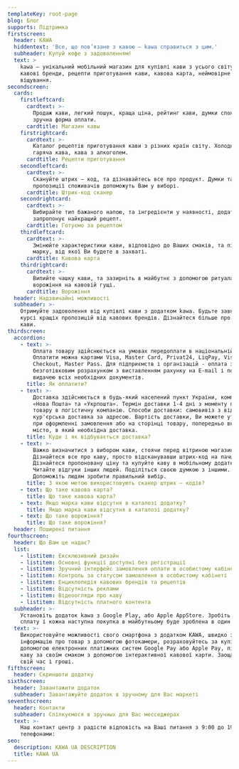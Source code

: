 ```yaml
---
templateKey: root-page
blog: Блог
supports: Підтримка
firstscreen:
  header: KAWA
  hiddentext: 'Все, що пов’язане з кавою – kawa справиться з цим.'
  subheader: Купуй кофе з задоволенням!
  text: >
    kawa – унікальний мобільний магазин для купівлі кави з усього світу. Відомі
    кавові бренди, рецепти приготування кави, кавова карта, неймовірне
    віщування.
secondscreen:
  cards:
    firstleftcard:
      cardtext: >-
        Продаж кави, легкий пошук, краща ціна, рейтинг кави, думки споживачів,
        зручна форма оплати.
      cardtitle: Магазин кавы
    firstrightcard:
      cardtext: >-
        Каталог рецептів приготування кави з різних країн світу. Холодна та
        гаряча кава, кава з алкоголем.
      cardtitle: Рецепти приготування
    secondleftcard:
      cardtext: >-
        Скануйте штрих – код, та дізнавайтесь все про продукт. Думки та
        пропозиції споживачів допоможуть Вам у виборі.
      cardtitle: Штрих-код сканер
    secondrightcard:
      cardtext: >-
        Вибирайте тип бажаного напою, та інгредієнти у наявності, додаток kawa
        запропонує найкращий рецепт.
      cardtitle: Готуємо за рецептом
    thirdleftcard:
      cardtext: >-
        Змінюйте характеристики кави, відповідно до Ваших смаків, та підберіть
        марку, від якої Ви будете в захваті.
      cardtitle: Кавова карта
    thirdrightcard:
      cardtext: >-
        Випийте чашку кави, та зазирніть в майбутнє з допомогою ритуала
        ворожіння на кавовій гущі.
      cardtitle: Ворожіння
  header: Надзвичайні можливості
  subheader: >-
    Отримуйте задоволення від купівлі кави з додатком kawa. Будьте завжди у
    курсі кращіх пропозицій від кавових брендів. Дізнайтеся більше про світ
    кави.
thirdscreen:
  accordion:
    - text: >-
        Оплата товару здійснюється на умовах передоплати в національній валюті.
        Оплатити можна картами Visa, Master Card, Privat24, LiqPay, Visa
        Checkout, Master Pass. Для підприємств і організацій - оплата за
        безготівковим розрахунком з виставленням рахунку на E-mail і подальшою
        видачею всіх необхідних документів.
      title: Як оплатити?
    - text: >-
        Доставка здійснюється в будь-який населений пункт України, компаніями
        «Нова Пошта» та «Укрпошта». Термін доставки 1-4 дні з моменту передачі
        товару в логістичну компанію. Способи доставки: самовивіз з відділення і
        кур'єрська доставка за адресою. Вартість доставки, Ви можете уточнити
        при оформленні замовлення або на сторінці товару, попередньо вказавши
        місто, в який необхідна доставка.
      title: Куди і як відбувається доставка?
    - text: >-
        Важко визначитися з вибором кави, стоячи перед вітриною магазину?
        Дізнайтеся все про каву, просто відсканувавши штрих-код на пачці.
        Дізнайтеся пропоновану ціну та купуйте каву в мобільному додатку kawa.
        Читайте відгуки інших людей. Поділіться своєю думкою з іншими.
        Допоможіть людям зробити правильний вибір.
      title: З якою метою використовують сканер штрих – кодів?
    - text: Що таке кавова карта?
      title: Що таке кавова карта?
    - text: Якщо марка кави відсутня в каталозі додатку?
      title: Якщо марка кави відсутня в каталозі додатку?
    - text: Що таке ворожіння?
      title: Що таке ворожіння?
  header: Поширені питання
fourthscreen:
  header: Що Вам це надає?
  list:
    - listitem: Ексклюзивний дизайн
    - listitem: Основні функції доступні без регістрації
    - listitem: Зручний інтерфейс замовлення оплати в особистому кабінеті.
    - listitem: Контроль за статусом замовлення в особистому кабінеті
    - listitem: Енциклопедія кавових брендів та рецептів
    - listitem: Відсутність реклами
    - listitem: Відеоогляди про каву
    - listitem: Відсутність платного контента
  subheader: >-
    Установіть додаток kawa з Google Play, або Apple AppStore. Зробіть першу
    сплату і кожна наступна покупка в майбутньому буде зроблена в один дотик.
  text: >-
    Використовуйте можливості свого смартфона з додатком KAWA, швидко знаходьте
    інформацію про товар з допомогою фотокамери, розраховуйтесь за купівлю з
    допомогою електронних платіжних систем Google Pay або Apple Pay, підберіть
    каву за своїм смаком з допомогою інтерактивної кавової карти. Заощаджуйте
    свій час і гроші.
fifthscreen:
  header: Скриншоти додатку
sixthscreen:
  header: Завантажити додаток
  subheader: Завантажуйте додаток в зручному для Вас маркеті
seventhscreen:
  header: Контакти
  subheader: Спілкуємося в зручных для Вас месседжерах
  text: >-
    Наш контакт центр з радістю відповість на Ваші питання з 9:00 до 19:00 за
    телефонами:
seo:
  description: KAWA UA DESCRIPTION
  title: KAWA UA
---
```


